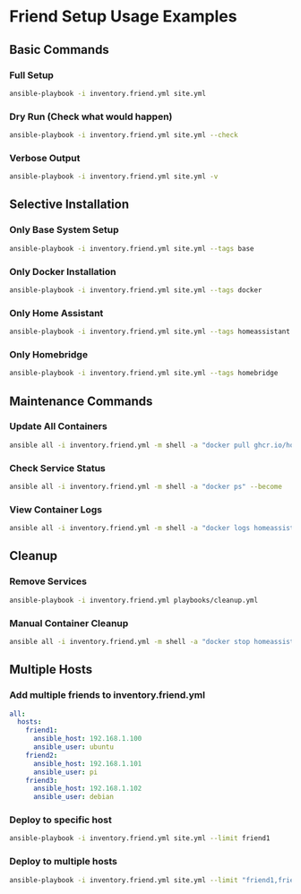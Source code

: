 # Friend Setup Usage Examples

## Basic Commands

### Full Setup
```bash
ansible-playbook -i inventory.friend.yml site.yml
```

### Dry Run (Check what would happen)
```bash
ansible-playbook -i inventory.friend.yml site.yml --check
```

### Verbose Output
```bash
ansible-playbook -i inventory.friend.yml site.yml -v
```

## Selective Installation

### Only Base System Setup
```bash
ansible-playbook -i inventory.friend.yml site.yml --tags base
```

### Only Docker Installation
```bash
ansible-playbook -i inventory.friend.yml site.yml --tags docker
```

### Only Home Assistant
```bash
ansible-playbook -i inventory.friend.yml site.yml --tags homeassistant
```

### Only Homebridge
```bash
ansible-playbook -i inventory.friend.yml site.yml --tags homebridge
```

## Maintenance Commands

### Update All Containers
```bash
ansible all -i inventory.friend.yml -m shell -a "docker pull ghcr.io/home-assistant/home-assistant:stable && docker restart homeassistant" --become
```

### Check Service Status
```bash
ansible all -i inventory.friend.yml -m shell -a "docker ps" --become
```

### View Container Logs
```bash
ansible all -i inventory.friend.yml -m shell -a "docker logs homeassistant --tail 50" --become
```

## Cleanup

### Remove Services
```bash
ansible-playbook -i inventory.friend.yml playbooks/cleanup.yml
```

### Manual Container Cleanup
```bash
ansible all -i inventory.friend.yml -m shell -a "docker stop homeassistant homebridge && docker rm homeassistant homebridge" --become
```

## Multiple Hosts

### Add multiple friends to inventory.friend.yml
```yaml
all:
  hosts:
    friend1:
      ansible_host: 192.168.1.100
      ansible_user: ubuntu
    friend2:
      ansible_host: 192.168.1.101
      ansible_user: pi
    friend3:
      ansible_host: 192.168.1.102
      ansible_user: debian
```

### Deploy to specific host
```bash
ansible-playbook -i inventory.friend.yml site.yml --limit friend1
```

### Deploy to multiple hosts
```bash
ansible-playbook -i inventory.friend.yml site.yml --limit "friend1,friend2"
```
